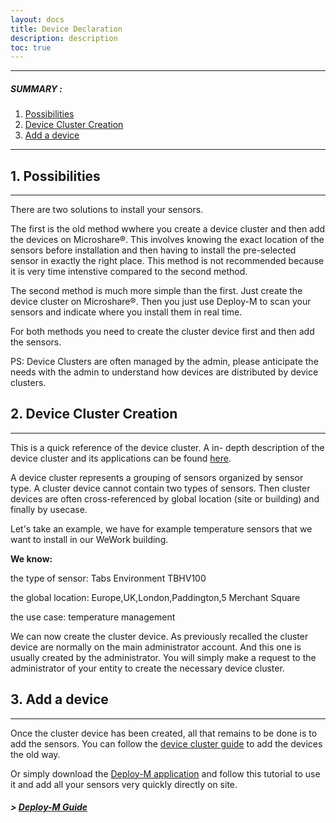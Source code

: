 ```yaml
---
layout: docs
title: Device Declaration
description: description
toc: true
---
```


---------------------------------------

##### SUMMARY : 

1. [Possibilities](./#1-possibilities)
2. [Device Cluster Creation](./#2-device-cluster-creation)
2. [Add a device](./#3-add-a-device)

---------------------------------------


## 1. Possibilities
---------------------------------------

There are two solutions to install your sensors. 

The first is the old method wwhere you create a device cluster and then add the devices on Microshare®. This involves knowing the exact location of the sensors before installation and then having to install the pre-selected sensor in exactly the right place. This method is not recommended because it is very time intenstive compared to the second method. 

The second method is much more simple than the first. Just create the device cluster on Microshare®. Then you just use Deploy-M to scan your sensors and indicate where you install them in real time. 

For both methods you need to create the cluster device first and then add the sensors. 

PS: Device Clusters are often managed by the admin, please anticipate the needs with the admin to understand how devices are distributed by device clusters. 


## 2. Device Cluster Creation
---------------------------------------

This is a quick reference of the device cluster. A in- depth description of the device cluster and its applications can be found [here](../../../technical/microshare-platform/device-cluster-guide/).

A device cluster represents a grouping of sensors organized by sensor type. A cluster device cannot contain two types of sensors. Then cluster devices are often cross-referenced by global location (site or building) and finally by usecase.

Let's take an example, we have for example temperature sensors that we want to install in our WeWork building.

**We know:**

the type of sensor: Tabs Environment TBHV100

the global location: Europe,UK,London,Paddington,5 Merchant Square

the use case: temperature management

We can now create the cluster device. As previously recalled the cluster device are normally on the main administrator account. And this one is usually created by the administrator. You will simply make a request to the administrator of your entity to create the necessary device cluster.

## 3. Add a device
---------------------------------------

Once the cluster device has been created, all that remains to be done is to add the sensors. You can follow the [device cluster guide](../../../technical/microshare-platform/device-cluster-guide/) to add the devices the old way. 

Or simply download the [Deploy-M application](../../deploy-m/download-the-app) and follow this tutorial to use it and add all your sensors very quickly directly on site. 

##### > [Deploy-M Guide](../../deploy-m/app-guide)